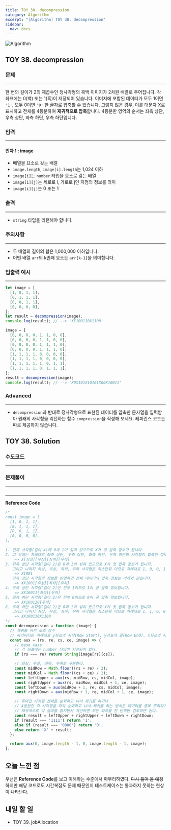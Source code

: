 ```yaml
---
title: TOY 38. decompression
category: Algorithm
excerpt: "[Algorithm] TOY 38. decompression"
sidebar:
  nav: docs
---
```


![Algorithm](https://user-images.githubusercontent.com/83164003/131701318-f0ff36c4-1fcc-4f21-b978-18a9d8ec3386.jpg)
## TOY 38. decompression
### 문제
---
한 변의 길이가 2의 제곱수인 정사각형의 흑백 이미지가 2차원 배열로 주어집니다. 각 좌표에는 0(백) 또는 1(흑)이 저장되어 있습니다. 이미지에 포함된 데이터가 모두 1이면 `'1'`, 모두 0이면 `'0'` 한 글자로 압축할 수 있습니다. 그렇지 않은 경우, 이를 대문자 X로 표시하고 전체를 4등분하여 **재귀적으로 압축**합니다. 4등분한 영역의 순서는 좌측 상단, 우측 상단, 좌측 하단, 우측 하단입니다.

### 입력
---
#### 인자 1 : image
- 배열을 요소로 갖는 배열
- `image.length`, `image[i].length`는 1,024 이하
- `image[i]`는 `number` 타입을 요소로 갖는 배열
- `image[i][j]`는 세로로 i, 가로로 j인 지점의 정보를 의미
- `image[i][j]`는 0 또는 1


### 출력
---
- `string` 타입을 리턴해야 합니다.

### 주의사항
---
- 두 배열의 길이의 합은 1,000,000 이하입니다.
- 어떤 배열 `arr`의 k번째 요소는 `arr[k-1]`을 의미합니다.

### 입출력 예시
---
```javascript
let image = [
  [1, 0, 1, 1],
  [0, 1, 1, 1],
  [0, 0, 1, 1],
  [0, 0, 0, 0],
];
let result = decompression(image);
console.log(result); // --> 'XX100110X1100​'

image = [
  [0, 0, 0, 0, 1, 1, 0, 0],
  [0, 0, 0, 0, 1, 1, 0, 0],
  [0, 0, 0, 0, 1, 1, 1, 0],
  [0, 0, 0, 0, 1, 1, 1, 0],
  [1, 1, 1, 1, 0, 0, 0, 0],
  [1, 1, 1, 1, 0, 0, 0, 0],
  [1, 1, 1, 1, 1, 0, 1, 1],
  [1, 1, 1, 1, 0, 1, 1, 1],
];
result = decompression(image);
console.log(result); // --> 'X0X101X10101X00X10011'
```

### Advanced
---
- `decompression`과 반대로 정사각형으로 표현된 데이터를 압축한 문자열을 입력받아 원래의 사각형을 리턴하는 함수 `compression`을 작성해 보세요. 레퍼런스 코드는 따로 제공하지 않습니다.

## TOY 38. Solution
### 수도코드
---

### 문제풀이 
---

```javascript

```
--- 

**Reference Code**
```javascript
/*
const image = [
  [1, 0, 1, 1],
  [0, 1, 1, 1],
  [0, 0, 1, 1],
  [0, 0, 0, 0],
];

1. 전체 사각형(길이 4)에 0과 1이 섞여 있으므로 X가 첫 압축 정보가 됩니다. 
2. 그 뒤에는 차례대로 좌측 상단, 우측 상단, 좌측 하단, 우측 하단의 사각형이 압축된 정보가 나와야 합니다.
    => X[좌상][우상][좌하][우하]
3. 좌측 상단 사각형(길이 2)은 0과 1이 섞여 있으므로 X가 첫 압축 정보가 됩니다. 
   그리고 나머지 좌상, 우상, 좌하, 우하 사각형은 최소단위 이므로 차례대로 1, 0, 0, 1 을 그대로 적습니다.
    => X1001
   좌측 상단 사각형의 정보를 반영하면 전체 데이터의 압축 정보는 아래와 같습니다.
    => XX1001[우상][좌하][우하]
4. 우측 상단 사각형(길이 2)은 전부 1이므로 1이 곧 압축 정보입니다. 
    => XX10011[좌하][우하]
5. 좌측 히단 사각형(길이 2)은 전부 0이므로 0이 곧 압축 정보입니다. 
    => XX100110[우하]
6. 우측 하단 사각형(길이 2)은 0과 1이 섞여 있으므로 X가 첫 압축 정보가 됩니다. 
   그리고 나머지 좌상, 우상, 좌하, 우하 사각형은 최소단위 이므로 차례대로 1, 1, 0, 0 을 그대로 적습니다.
    => XX100110X1100
*/
const decompression = function (image) {
  // 재귀를 위한 보조 함수
  // 파라미터는 차례대로 y좌표의 시작(Row Start), y좌표의 끝(Row End), x좌표의 시작(Col Start), x좌표의 끝(Col End)
  const aux = (rs, re, cs, ce, image) => {
    // base case
    // 각 좌표에는 number 타입이 저장되어 있다.
    if (rs === re) return String(image[rs][cs]);

    // 좌상, 우상, 좌하, 우하로 구분한다.
    const midRow = Math.floor((rs + re) / 2);
    const midCol = Math.floor((cs + ce) / 2);
    const leftUpper = aux(rs, midRow, cs, midCol, image);
    const rightUpper = aux(rs, midRow, midCol + 1, ce, image);
    const leftDown = aux(midRow + 1, re, cs, midCol, image);
    const rightDown = aux(midRow + 1, re, midCol + 1, ce, image);

    // 주어진 사각형 전체를 순회하고 나서 재귀를 하거나
    // 4등분한 각 사각형을 각각 순회하고 나서 재귀를 하는 방식은 데이터를 중복 조회하게 된다.
    // 재귀적으로 각 결과를 합치면서 계산하면 모든 좌표를 한 번씩만 검토하면 된다.
    const result = leftUpper + rightUpper + leftDown + rightDown;
    if (result === '1111') return '1';
    else if (result === '0000') return '0';
    else return 'X' + result;
  };

  return aux(0, image.length - 1, 0, image.length - 1, image);
};
```

## 오늘 느낀 점

우선은 **Reference Code**를 보고 이해하는 수준에서 마무리하였다.  ~~다시 풀어 볼 예정~~
하지만 해당 코드로도 시간복잡도 문제 때문인지 테스트케이스는 통과하지 못하는 현상이 나타난다. 

## 내일 할 일
- TOY 39. jobAllocation
